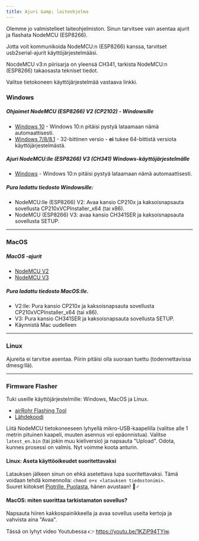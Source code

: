 ```yaml
---
title: Ajuri &amp; laiteohjelma
---
```


Olemme jo valmistelleet laiteohjelmiston. Sinun tarvitsee vain asentaa ajurit ja flashata NodeMCU (ESP8266).

Jotta voit kommunikoida NodeMCU:n (ESP8266) kanssa, tarvitset usb2serial-ajurit käyttöjärjestelmääsi.

NocdeMCU v3:n piirisarja on yleensä CH341, tarkista NodeMCU:n (ESP8266) takaosasta tekniset tiedot.

Valitse tietokoneen käyttöjärjestelmää vastaava linkki.

### Windows

##### Ohjaimet NodeMCU (ESP8266) V2 (CP2102) - Windowsille
* [Windows 10](https://www.silabs.com/documents/public/software/CP210x_Universal_Windows_Driver.zip) - Windows 10:n pitäisi pystyä lataamaan nämä automaattisesti.
* [Windows 7/8/8.1](https://www.silabs.com/documents/public/software/CP210x_Windows_Drivers.zip) - 32-bittinen versio - **ei** tukee 64-bittistä versiota käyttöjärjestelmästä.

##### Ajuri NodeMCU:lle (ESP8266) V3 (CH341) Windows-käyttöjärjestelmälle
* [Windows](http://www.wch.cn/downloads/file/5.html) - Windows 10:n pitäisi pystyä lataamaan nämä automaattisesti.

##### Pura ladattu tiedosto Windowsille:
* NodeMCU:lle (ESP8266) V2: Avaa kansio CP210x ja kaksoisnapsauta sovellusta CP210xVCPInstaller_x64 (tai x86).
* NodeMCU (ESP8266) V3: avaa kansio CH341SER ja kaksoisnapsauta sovellusta SETUP.

---

### MacOS

##### MacOS -ajurit
* [NodeMCU V2](https://www.silabs.com/documents/public/software/Mac_OSX_VCP_Driver.zip )
* [NodeMCU V3](http://www.wch.cn/downloads/file/178.html)

##### Pura ladattu tiedosto MacOS:lle.
* V2:lle: Pura kansio CP210x ja kaksoisnapsauta sovellusta CP210xVCPInstaller_x64 (tai x86).
* V3: Pura kansio CH341SER ja kaksoisnapsauta sovellusta SETUP.
* Käynnistä Mac uudelleen

---

### Linux
Ajureita ei tarvitse asentaa. Piirin pitäisi olla suoraan tuettu (todennettavissa dmesg:llä).

---
### Firmware Flasher
Tuki useille käyttöjärjestelmille: Windows, MacOS ja Linux.

* [airRohr Flashing Tool](http://firmware.sensor.community/airrohr/flashing-tool/)
* [Lähdekoodi](https://github.com/opendata-stuttgart/airrohr-firmware-flasher)

Liitä NodeMCU tietokoneeseen lyhyellä mikro-USB-kaapelilla (valitse alle 1 metrin pituinen kaapeli, muuten asennus voi epäonnistua). Valitse `latest_en.bin` (tai jokin muu kieliversio) ja napsauta "Upload".
Odota, kunnes prosessi on valmis. Nyt voimme koota anturin.

#### Linux: Aseta käyttöoikeudet suoritettavaksi
Latauksen jälkeen sinun on ehkä asetettava lupa suoritettavaksi. Tämä voidaan tehdä komennolla: `chmod o+x <latauksen tiedostonimi>`.
<br>
Suuret kiitokset [Piotrille, Puolasta](https://dropbox.inf.re), hänen avustaan! 🙋♂️

#### MacOS: miten suorittaa tarkistamaton sovellus?
Napsauta hiiren kakkospainikkeella ja avaa sovellus useita kertoja ja vahvista aina "Avaa".

Tässä on lyhyt video Youtubessa 👉 https://youtu.be/1KZiP94TYjw.




